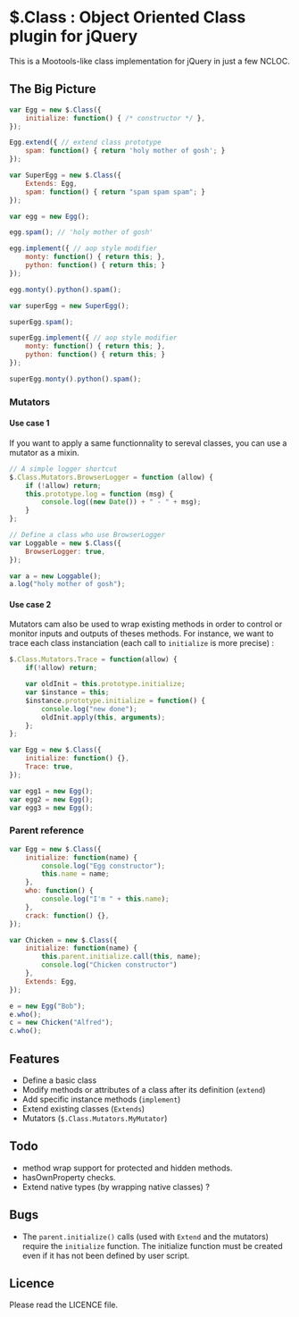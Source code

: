 $.Class : Object Oriented Class plugin for jQuery
=================================================

This is a Mootools-like class implementation for jQuery in just a few NCLOC.

The Big Picture
---------------

```javascript
var Egg = new $.Class({
    initialize: function() { /* constructor */ },
});

Egg.extend({ // extend class prototype
    spam: function() { return 'holy mother of gosh'; }
});

var SuperEgg = new $.Class({
    Extends: Egg,
    spam: function() { return "spam spam spam"; }
});

var egg = new Egg();

egg.spam(); // 'holy mother of gosh'

egg.implement({ // aop style modifier
    monty: function() { return this; },
    python: function() { return this; }
});

egg.monty().python().spam();

var superEgg = new SuperEgg();

superEgg.spam();

superEgg.implement({ // aop style modifier
    monty: function() { return this; },
    python: function() { return this; }
});

superEgg.monty().python().spam();

```

### Mutators

#### Use case 1

If you want to apply a same functionnality to sereval classes, you can use a mutator as a mixin.

```javascript
// A simple logger shortcut
$.Class.Mutators.BrowserLogger = function (allow) {
    if (!allow) return;
    this.prototype.log = function (msg) {
        console.log((new Date()) + " - " + msg);
    }
};

// Define a class who use BrowserLogger
var Loggable = new $.Class({
    BrowserLogger: true,
});

var a = new Loggable();
a.log("holy mother of gosh");

```

#### Use case 2

Mutators cam also be used to wrap existing methods in order to control or monitor inputs and outputs of theses methods.
For instance, we want to trace each class instanciation (each call to `initialize` is more precise) :

```javascript
$.Class.Mutators.Trace = function(allow) {
    if(!allow) return;

    var oldInit = this.prototype.initialize;
    var $instance = this;
    $instance.prototype.initialize = function() {
        console.log("new done");
        oldInit.apply(this, arguments);
    };
};

var Egg = new $.Class({
    initialize: function() {},
	Trace: true,
});

var egg1 = new Egg();
var egg2 = new Egg();
var egg3 = new Egg();

```

### Parent reference

```javascript
var Egg = new $.Class({
	initialize: function(name) {
		console.log("Egg constructor");
		this.name = name;
	},
	who: function() {
		console.log("I'm " + this.name);
	},
	crack: function() {},
});

var Chicken = new $.Class({
	initialize: function(name) {
		this.parent.initialize.call(this, name);
		console.log("Chicken constructor")
	},
	Extends: Egg,
});

e = new Egg("Bob");
e.who();
c = new Chicken("Alfred");
c.who();

```


Features
--------

* Define a basic class
* Modify methods or attributes of a class after its definition (`extend`)
* Add specific instance methods (`implement`)
* Extend existing classes (`Extends`)
* Mutators (`$.Class.Mutators.MyMutator`)

Todo
----

* method wrap support for protected and hidden methods.
* hasOwnProperty checks.
* Extend native types (by wrapping native classes) ?

Bugs
----

* The `parent.initialize()` calls (used with `Extend` and the mutators) require the `initialize` function. The initialize function must be created even if it has not been defined by user script.

Licence
-------
Please read the LICENCE file.

